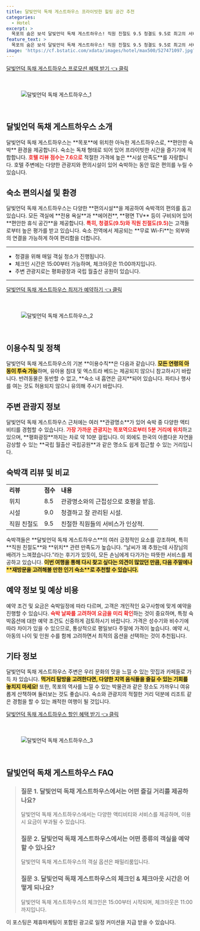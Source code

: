 ```yaml
---
title: 달빛언덕 독채 게스트하우스 프라이빗한 힐링 공간 추천
categories:
  - Hotel
excerpt: >
  목포의 숨은 보석 달빛언덕 독채 게스트하우스! 직원 친절도 9.5 청결도 9.5로 최고의 서비스가 보장됩니다. 용인 해양도시와의 가까운 거리 덕분에 편리한 관광이 가능합니다. 독립된 공간에서 여유로운 휴식을 즐겨보세요!
feature_text: >
  목포의 숨은 보석 달빛언덕 독채 게스트하우스! 직원 친절도 9.5 청결도 9.5로 최고의 서비스가 보장됩니다. 용인 해양도시와의 가까운 거리 덕분에 편리한 관광이 가능합니다. 독립된 공간에서 여유로운 휴식을 즐겨보세요!
image: 'https://cf.bstatic.com/xdata/images/hotel/max500/527471097.jpg?k=455c3db044a05065a001abd659cdaedbe2d44ef0e267887a1c55e1dd89ca1768&o=&hp=1'
---
```


<p><a class="modoo-button" href="https://tinyurl.com/2yhhyaou" rel="nofollow noopener">달빛언덕 독채 게스트하우스 프로모션 혜택 받기 👈 클릭</a></p><br/>
<figure class="image"><img alt="달빛언덕 독채 게스트하우스_1" src="https://cf.bstatic.com/xdata/images/hotel/max1024x768/527471101.jpg?k=09f35ca3f044facc6fe479bc003666a8ba5521f9286887f7cb25ef7a855ffb8f&amp;o=&amp;hp=1"/></figure><br/>

<h2 id="달빛언덕_독채_게스트하우스_소개">달빛언덕 독채 게스트하우스 소개</h2>
<p>달빛언덕 독채 게스트하우스는 **목포**에 위치한 아늑한 게스트하우스로, **편안한 숙박** 환경을 제공합니다. 숙소는 독채 형태로 되어 있어 프라이빗한 시간을 즐기기에 적합합니다. <b><span style="color: #ee2323;">호텔 리뷰 점수는 7.6으로</span></b> 적절한 가격에 높은 **시설 만족도**를 자랑합니다. 호텔 주변에는 다양한 관광지와 편의시설이 있어 숙박하는 동안 많은 편의를 누릴 수 있습니다.</p>
<h2 id="숙소_편의시설와_환경">숙소 편의시설 및 환경</h2>
<p>달빛언덕 독채 게스트하우스는 다양한 **편의시설**을 제공하여 숙박객의 편의를 돕고 있습니다. 모든 객실에 **전용 욕실**과 **에어컨**, **평면 TV** 등이 구비되어 있어 **편안한 휴식 공간**을 제공합니다. <b><span style="color: #ee2323;">특히, 청결도(9.5)와 직원 친절도(9.5)</span></b>는 고객들로부터 높은 평가를 받고 있습니다. 숙소 전역에서 제공되는 **무료 Wi-Fi**는 외부와의 연결을 가능하게 하여 편리함을 더합니다.</p>
<hr/>
<ul>
<li>청결을 위해 매일 객실 청소가 진행됩니다.</li>
<li>체크인 시간은 15:00부터 가능하며, 체크아웃은 11:00까지입니다.</li>
<li>주변 관광지로는 평화광장과 국립 월출산 공원이 있습니다.</li>
</ul>
<hr/>
<p><a class="modoo-button" href="https://tinyurl.com/2yhhyaou" rel="nofollow noopener">달빛언덕 독채 게스트하우스 최저가 예약하기 👈 클릭</a></p><br/>
<figure class="image"><img alt="달빛언덕 독채 게스트하우스_2" src="https://cf.bstatic.com/xdata/images/hotel/max500/527471097.jpg?k=455c3db044a05065a001abd659cdaedbe2d44ef0e267887a1c55e1dd89ca1768&amp;o=&amp;hp=1"/></figure><br/>
<h2 id="이용수칙과_정책">이용수칙 및 정책</h2>
<p>달빛언덕 독채 게스트하우스의 기본 **이용수칙**은 다음과 같습니다. <b><span style="background-color: #ffe066;">모든 연령의 아동이 투숙 가능</span></b>하며, 유아용 침대 및 엑스트라 베드는 제공되지 않으니 참고하시기 바랍니다. 반려동물은 동반할 수 없고, **숙소 내 흡연은 금지**되어 있습니다. 파티나 행사를 여는 것도 허용되지 않으니 유의해 주시기 바랍니다.</p>
<h2 id="주변관광지_정보">주변 관광지 정보</h2>
<p>달빛언덕 독채 게스트하우스 근처에는 여러 **관광명소**가 있어 숙박 중 다양한 액티비티를 경험할 수 있습니다. <b><span style="color: #ee2323;">가장 가까운 관광지는 목포역으로부터 5분 거리에 위치</span></b>하고 있으며, **평화광장**까지는 차로 약 10분 걸립니다. 이 외에도 한국의 아름다운 자연을 감상할 수 있는 **국립 월출산 국립공원**과 같은 명소도 쉽게 접근할 수 있는 거리입니다.</p>
<h2 id="숙박객_리뷰와_비교">숙박객 리뷰 및 비교</h2>
<table>
<tr>
<td><b>리뷰</b></td>
<td><b>점수</b></td>
<td><b>내용</b></td>
</tr>
<tr>
<td>위치</td>
<td>8.5</td>
<td>관광명소와의 근접성으로 호평을 받음.</td>
</tr>
<tr>
<td>시설</td>
<td>9.0</td>
<td>청결하고 잘 관리된 시설.</td>
</tr>
<tr>
<td>직원 친절도</td>
<td>9.5</td>
<td>친절한 직원들의 서비스가 인상적.</td>
</tr>
</table>
<p>숙박객들은 **달빛언덕 독채 게스트하우스**의 여러 긍정적인 요소를 강조하며, 특히 **직원 친절도**와 **위치** 관련 만족도가 높습니다. “날씨가 꽤 추웠는데 사장님의 배려가 느껴졌습니다.”라는 후기가 있듯이, 모든 손님에게 다가가는 따뜻한 서비스를 제공하고 있습니다. <b><span style="background-color: #ffe066;">이번 여행을 통해 다시 찾고 싶다는 의견이 많았던 만큼, 다음 주말에나 **재방문을 고려해볼 만한 인기 숙소**로 추천할 수 있습니다.</span></b></p>
<h2 id="예약_정보_및_예상비용">예약 정보 및 예상 비용</h2>
<p>예약 조건 및 요금은 숙박일정에 따라 다르며, 고객은 개인적인 요구사항에 맞게 예약을 진행할 수 있습니다. <b><span style="color: #ee2323;">숙박 날짜를 고려하여 요금을 미리 확인</span></b>하는 것이 중요하며, 특정 숙박옵션에 대한 예약 조건도 신중하게 검토하시기 바랍니다. 가격은 성수기와 비수기에 따라 차이가 있을 수 있으므로, 통상적으로 평일보다 주말에 가격이 높습니다. 예약 시, 아동의 나이 및 인원 수를 함께 고려하면서 최적의 옵션을 선택하는 것이 추천됩니다.</p>
<h2 id="기타_정보">기타 정보</h2>
<p>달빛언덕 독채 게스트하우스 주변은 우리 문화의 맛을 느낄 수 있는 맛집과 카페들로 가득 차 있습니다. <b><span style="background-color: #ffe066;">먹거리 탐방을 고려한다면, 다양한 지역 음식들을 즐길 수 있는 기회를 놓치지 마세요!</span></b> 또한, 목포의 역사를 느낄 수 있는 박물관과 같은 장소도 가까우니 여유롭게 산책하며 둘러보는 것도 좋습니다. 숙소와 관광지의 적절한 거리 덕분에 리조트 같은 경험을 할 수 있는 쾌적한 여행이 될 것입니다.</p>

<p><a class="modoo-button" href="https://tinyurl.com/2yhhyaou" rel="nofollow noopener">달빛언덕 독채 게스트하우스 할인 혜택 받기 👈 클릭</a></p><br>

<figure class="image"><img src="https://cf.bstatic.com/xdata/images/hotel/max500/527481636.jpg?k=60e44280a01786e34f33018cce1f6cc9f8fd5fb7ed73a2100ddf5dcb19b7c47e&o=&hp=1" alt="달빛언덕 독채 게스트하우스_3"></figure><br>
<h2 id="달빛언덕 독채 게스트하우스_FAQ">달빛언덕 독채 게스트하우스 FAQ</h2>
<div itemscope="" itemtype="https://schema.org/FAQPage"> <blockquote> <div itemscope="" itemprop="mainEntity" itemtype="https://schema.org/Question"> <h3 id="질문_1" itemprop="name">질문 1. 달빛언덕 독채 게스트하우스에서는 어떤 즐길 거리를 제공하나요?</h3> <div itemscope="" itemprop="acceptedAnswer" itemtype="https://schema.org/Answer"> <span itemprop="text"> <p>달빛언덕 독채 게스트하우스에서는 다양한 액티비티와 서비스를 제공하며, 이용 시 요금이 부과될 수 있습니다.</p> </span> </div> </div> <div itemscope="" itemprop="mainEntity" itemtype="https://schema.org/Question"> <h3 id="질문_2" itemprop="name">질문 2. 달빛언덕 독채 게스트하우스에서는 어떤 종류의 객실을 예약할 수 있나요?</h3> <div itemscope="" itemprop="acceptedAnswer" itemtype="https://schema.org/Answer"> <span itemprop="text"> <p>달빛언덕 독채 게스트하우스의 객실 옵션은 패밀리룸입니다.</p> </span> </div> </div> <div itemscope="" itemprop="mainEntity" itemtype="https://schema.org/Question"> <h3 id="질문_3" itemprop="name">질문 3. 달빛언덕 독채 게스트하우스의 체크인 & 체크아웃 시간은 어떻게 되나요?</h3> <div itemscope="" itemprop="acceptedAnswer" itemtype="https://schema.org/Answer"> <span itemprop="text"> <p>달빛언덕 독채 게스트하우스의 체크인은 15:00부터 시작되며, 체크아웃은 11:00까지입니다.</p> </span> </div> </div> </blockquote> </div><p>이 포스팅은 제휴마케팅이 포함된 광고로 일정 커미션을 지급 받을 수 있습니다.</p>

